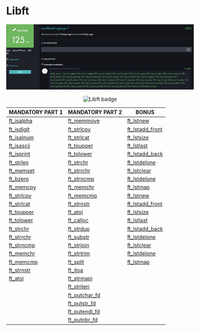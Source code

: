 # Libft

<p align="center">
  <img src="/score.png" alt="score"/>
</p>

<p align="center">
  <img src="https://raw.githubusercontent.com/maksim-volkmann/42-project-badges/main/badges/libftm.png" alt="Libft badge"/>
</p>


| **MANDATORY PART 1**                            | **MANDATORY PART 2**                           | **BONUS**                                      |
| ----------------------------------------------- | ---------------------------------------------- | ----------------------------------------------- |
| [ft_isalpha](ft_isalpha.c)                      | [ft_memmove](ft_memmove.c)                     | [ft_lstnew](ft_lstnew.c)                       |
| [ft_isdigit](ft_isdigit.c)                      | [ft_strlcpy](ft_strlcpy.c)                     | [ft_lstadd_front](ft_lstadd_front.c)          |
| [ft_isalnum](ft_isalnum.c)                      | [ft_strlcat](ft_strlcat.c)                     | [ft_lstsize](ft_lstsize.c)                     |
| [ft_isascii](ft_isascii.c)                      | [ft_toupper](ft_toupper.c)                     | [ft_lstlast](ft_lstlast.c)                     |
| [ft_isprint](ft_isprint.c)                      | [ft_tolower](ft_tolower.c)                     | [ft_lstadd_back](ft_lstadd_back.c)            |
| [ft_strlen](ft_strlen.c)                        | [ft_strchr](ft_strchr.c)                       | [ft_lstdelone](ft_lstdelone.c)                |
| [ft_memset](ft_memset.c)                        | [ft_strrchr](ft_strrchr.c)                     | [ft_lstclear](ft_lstclear.c)                  |
| [ft_bzero](ft_bzero.c)                          | [ft_strncmp](ft_strncmp.c)                     | [ft_lstdelone](ft_lstdelone.c)                |
| [ft_memcpy](ft_memcpy.c)                        | [ft_memchr](ft_memchr.c)                       | [ft_lstmap](ft_lstmap.c)                       |
| [ft_strlcpy](ft_strlcpy.c)                       | [ft_memcmp](ft_memcmp.c)                       | [ft_lstnew](ft_lstnew.c)                       |
| [ft_strlcat](ft_strlcat.c)                       | [ft_strnstr](ft_strnstr.c)                     | [ft_lstadd_front](ft_lstadd_front.c)          |
| [ft_toupper](ft_toupper.c)                      | [ft_atoi](ft_atoi.c)                           | [ft_lstsize](ft_lstsize.c)                     |
| [ft_tolower](ft_tolower.c)                      | [ft_calloc](ft_calloc.c)                       | [ft_lstlast](ft_lstlast.c)                     |
| [ft_strchr](ft_strchr.c)                        | [ft_strdup](ft_strdup.c)                       | [ft_lstadd_back](ft_lstadd_back.c)            |
| [ft_strrchr](ft_strrchr.c)                      | [ft_substr](ft_substr.c)                       | [ft_lstdelone](ft_lstdelone.c)                |
| [ft_strncmp](ft_strncmp.c)                      | [ft_strjoin](ft_strjoin.c)                     | [ft_lstclear](ft_lstclear.c)                  |
| [ft_memchr](ft_memchr.c)                        | [ft_strtrim](ft_strtrim.c)                     | [ft_lstdelone](ft_lstdelone.c)                |
| [ft_memcmp](ft_memcmp.c)                        | [ft_split](ft_split.c)                         | [ft_lstmap](ft_lstmap.c)                       |
| [ft_strnstr](ft_strnstr.c)                      | [ft_itoa](ft_itoa.c)                           |                                                 |
| [ft_atoi](ft_atoi.c)                            | [ft_strmapi](ft_strmapi.c)                     |                                                 |
|                                               | [ft_striteri](ft_striteri.c)                   |                                                 |
|                                               | [ft_putchar_fd](ft_putchar_fd.c)               |                                                 |
|                                               | [ft_putstr_fd](ft_putstr_fd.c)                 |                                                 |
|                                               | [ft_putendl_fd](ft_putendl_fd.c)               |                                                 |
|                                               | [ft_putnbr_fd](ft_putnbr_fd.c)                 |                                                 |
